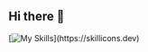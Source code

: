 ## Hi there 👋

[![My Skills](https://skillicons.dev/icons?i=js,html,css,react,)](https://skillicons.dev)
